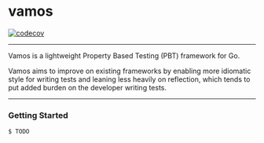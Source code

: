 # vamos

[![codecov](https://codecov.io/gh/lyonssp/vamos/branch/main/graph/badge.svg?token=YXHKJVRA46)](https://codecov.io/gh/lyonssp/vamos)

----

Vamos is a lightweight Property Based Testing (PBT) framework for Go.

Vamos aims to improve on existing frameworks by enabling more idiomatic style
for writing tests and leaning less heavily on reflection, which tends to put added
burden on the developer writing tests.

----

### Getting Started

```
$ TODO
```
